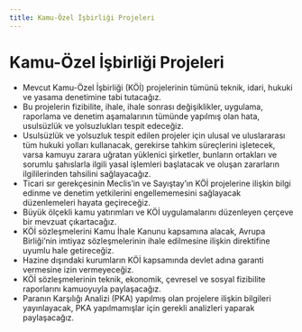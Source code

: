 ```yaml
---
title: Kamu-Özel İşbirliği Projeleri
---
```


Kamu-Özel İşbirliği Projeleri
===

* Mevcut Kamu-Özel İşbirliği (KÖİ) projelerinin tümünü teknik, idari, hukuki ve yasama denetimine tabi tutacağız.
* Bu projelerin fizibilite, ihale, ihale sonrası değişiklikler, uygulama, raporlama ve denetim aşamalarının tümünde yapılmış olan hata, usulsüzlük ve yolsuzlukları tespit edeceğiz.
* Usulsüzlük ve yolsuzluk tespit edilen projeler için ulusal ve uluslararası tüm hukuki yolları kullanacak, gerekirse tahkim süreçlerini işletecek, varsa kamuyu zarara uğratan yüklenici şirketler, bunların ortakları ve sorumlu şahıslarla ilgili yasal işlemleri başlatacak ve oluşan zararların ilgililerinden tahsilini sağlayacağız.
* Ticari sır gerekçesinin Meclis’in ve Sayıştay’ın KÖİ projelerine ilişkin bilgi edinme ve denetim yetkilerini engellememesini sağlayacak düzenlemeleri hayata geçireceğiz.
* Büyük ölçekli kamu yatırımları ve KÖİ uygulamalarını düzenleyen çerçeve bir mevzuat çıkartacağız.
* KÖİ sözleşmelerini Kamu İhale Kanunu kapsamına alacak, Avrupa Birliği’nin imtiyaz sözleşmelerinin ihale edilmesine ilişkin direktifine uyumlu hale getireceğiz.
* Hazine dışındaki kurumların KÖİ kapsamında devlet adına garanti vermesine izin vermeyeceğiz.
* KÖİ sözleşmelerinin teknik, ekonomik, çevresel ve sosyal fizibilite raporlarını kamuoyuyla paylaşacağız.
* Paranın Karşılığı Analizi (PKA) yapılmış olan projelere ilişkin bilgileri yayınlayacak, PKA yapılmamışlar için gerekli analizleri yaparak paylaşacağız.